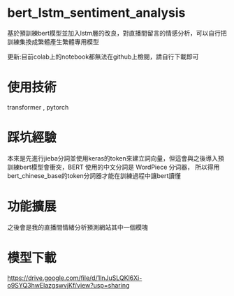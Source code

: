 # bert_lstm_sentiment_analysis
基於預訓練bert模型並加入lstm層的改良，對直播間留言的情感分析，可以自行把訓練集換成繁體產生繁體專用模型

更新:目前colab上的notebook都無法在github上檢閱，請自行下載即可

# 使用技術
transformer , pytorch


# 踩坑經驗
本來是先進行jieba分詞並使用keras的token來建立詞向量，但這會與之後導入預訓練bert模型會衝突，BERT 使用的中文分詞是 WordPiece 分词器，
所以得用bert_chinese_base的token分詞器才能在訓練過程中讓bert讀懂
# 功能擴展
之後會是我的直播間情緒分析預測網站其中一個模塊

# 模型下載

https://drive.google.com/file/d/1lnJuSLQKl6Xi-o9SYQ3hwElazgswvjKf/view?usp=sharing
